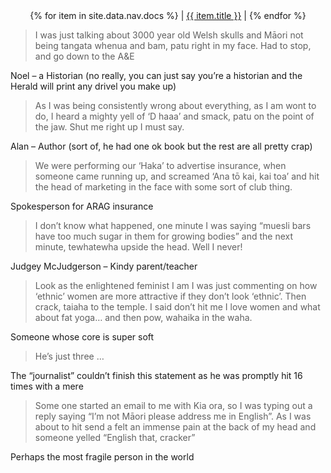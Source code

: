 <center>
   {% for item in site.data.nav.docs %}
      <span> | <a href="{{ item.url }}" alt="{{ item.title }}">{{ item.title }}</a> | </span>
   {% endfor %}
</center>

> I was just talking about 3000 year old Welsh skulls and Māori not being tangata whenua and bam,  patu right in my face.  Had to stop, and go down to the A&E

Noel – a Historian (no really, you can just say you’re a historian and the Herald will print any drivel you make up)

> As I was being consistently wrong about everything, as I am wont to do, I heard a mighty yell of ‘D haaa’ and smack, patu on the point of the jaw. Shut me right up I must say.

Alan – Author (sort of, he had one ok book but the rest are all pretty crap)

> We were performing our ‘Haka’ to advertise insurance, when someone came running up, and screamed ‘Ana tō kai, kai toa’ and hit the head of marketing in the face with some sort of club thing.

Spokesperson for ARAG insurance

> I don’t know what happened, one minute I was saying “muesli bars have too much sugar in them for growing bodies” and the next minute, tewhatewha upside the head. Well I never!

Judgey McJudgerson – Kindy parent/teacher

> Look as the enlightened feminist I am I was just commenting on how ‘ethnic’ women are more attractive if they don’t look ‘ethnic’. Then crack, taiaha to the temple. I said don’t hit me I love women and what about fat yoga… and then pow, wahaika in the waha.

Someone whose core is super soft

> He’s just three …

The “journalist” couldn’t finish this statement as he was promptly hit 16 times with a mere

> Some one started an email to me with Kia ora, so I was typing out a reply saying “I’m not Māori please address me in English”. As I was about to hit send a felt an immense pain at the back of my head and someone yelled “English that, cracker”

Perhaps the most fragile person in the world
